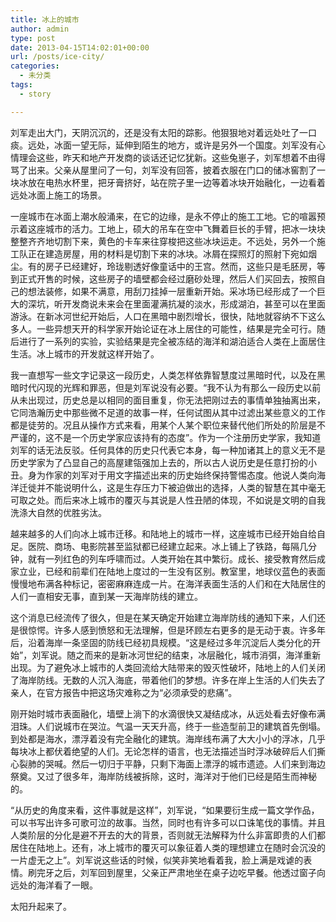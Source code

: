 ```yaml
---
title: 冰上的城市
author: admin
type: post
date: 2013-04-15T14:02:01+00:00
url: /posts/ice-city/
categories:
  - 未分类
tags:
  - story

---
```

刘军走出大门，天阴沉沉的，还是没有太阳的踪影。他狠狠地对着远处吐了一口痰。远处，冰面一望无际，延伸到陌生的地方，或许是另外一个国度。刘军没有心情理会这些，昨天和地产开发商的谈话还记忆犹新。这些兔崽子，刘军想着不由得骂了出来。父亲从屋里问了一句，刘军没有回答，披着衣服在门口的储冰窖割了一块冰放在电热水杯里，把牙膏挤好，站在院子里一边等着冰块开始融化，一边看着远处冰面上施工的场景。

一座城市在冰面上潮水般涌来，在它的边缘，是永不停止的施工工地。它的喧嚣预示着这座城市的活力。工地上，硕大的吊车在空中飞舞着巨长的手臂，把冰一块块整整齐齐地切割下来，黄色的卡车来往穿梭把这些冰块运走。不远处，另外一个施工队正在建造房屋，用的材料是切割下来的冰块。冰屑在探照灯的照射下宛如烟尘。有的房子已经建好，玲珑剔透好像童话中的王宫。然而，这些只是毛胚房，等到正式开售的时候，这些房子的墙壁都会经过磨砂处理，然后人们买回去，按照自己的想法装修，如果不满意，用刮刀挂掉一层重新开始。采冰场已经形成了一个巨大的深坑，听开发商说未来会在里面灌满抗凝的淡水，形成湖泊，甚至可以在里面游泳。在新冰河世纪开始后，人口在黑暗中剧烈增长，很快，陆地就容纳不下这么多人。一些异想天开的科学家开始论证在冰上居住的可能性，结果是完全可行。随后进行了一系列的实验，实验结果是完全被冻结的海洋和湖泊适合人类在上面居住生活。冰上城市的开发就这样开始了。

我一直想写一些文字记录这一段历史，人类怎样依靠智慧度过黑暗时代，以及在黑暗时代闪现的光辉和罪恶，但是刘军说没有必要。“我不认为有那么一段历史以前从未出现过，历史总是以相同的面目重复，你无法把刚过去的事情单独抽离出来，它同浩瀚历史中那些微不足道的故事一样，任何试图从其中过滤出某些意义的工作都是徒劳的。况且从操作方式来看，用某个人某个职位来替代他们所处的阶层是不严谨的，这不是一个历史学家应该持有的态度”。作为一个注册历史学家，我知道刘军的话无法反驳。任何具体的历史只代表它本身，每一种加诸其上的意义无不是历史学家为了凸显自己的高屋建瓴强加上去的，所以古人说历史是任意打扮的小丑。身为作家的刘军对于用文字描述出来的历史始终保持警惕态度。他说人类向海洋迁徙并不能说明什么，这是生存压力下被迫做出的选择，人类的智慧在其中毫无可取之处。而后来冰上城市的覆灭与其说是人性丑陋的体现，不如说是文明的自我洗涤大自然的优胜劣汰。

越来越多的人们向冰上城市迁移。和陆地上的城市一样，这座城市已经开始自给自足。医院、商场、电影院甚至监狱都已经建立起来。冰上铺上了铁路，每隔几分钟，就有一列红色的列车呼啸而过。人类开始在其中繁衍。成长、接受教育然后成家立业，已经和前辈们在陆地上度过的一生没有区别。教室里，地球仪蓝色的表面慢慢地布满各种标记，密密麻麻连成一片。在海洋表面生活的人们和在大陆居住的人们一直相安无事，直到某一天海岸防线的建立。

这个消息已经流传了很久，但是在某天确定开始建立海岸防线的通知下来，人们还是很惊愕。许多人感到愤怒和无法理解，但是环顾左右更多的是无动于衷。许多年后，沿着海岸一条坚固的防线已经初具规模。“这是经过多年沉淀后人类分化的开始”，刘军说。随之而来的是新冰河世纪的结束，冰层融化，城市消弭，海洋重新出现。为了避免冰上城市的人类回流给大陆带来的毁灭性破坏，陆地上的人们关闭了海岸防线。无数的人沉入海底，带着他们的梦想。许多在岸上生活的人们失去了亲人，在官方报告中把这场灾难称之为“必须承受的悲痛”。

刚开始时城市表面融化，墙壁上淌下的水滴很快又凝结成冰，从远处看去好像布满泪珠。人们说城市在哭泣。气温一天天升高，终于一些造型前卫的建筑首先倒塌。到处都是海水，漂浮着没有完全融化的建筑。海岸线布满了大大小小的浮冰，几乎每块冰上都伏着绝望的人们。无论怎样的语言，也无法描述当时浮冰破碎后人们撕心裂肺的哭喊。然后一切归于平静，只剩下海面上漂浮的城市遗迹。人们来到海边祭奠。又过了很多年，海岸防线被拆除，这时，海洋对于他们已经是陌生而神秘的。

“从历史的角度来看，这件事就是这样”，刘军说，“如果要衍生成一篇文学作品，可以书写出许多可歌可泣的故事。当然，同时也有许多可以口诛笔伐的事情。并且人类阶层的分化是避不开去的大的背景，否则就无法解释为什么非富即贵的人们都居住在陆地上。还有，冰上城市的覆灭可以象征着人类的理想建立在随时会沉没的一片虚无之上”。刘军说这些话的时候，似笑非笑地看着我，脸上满是戏谑的表情。刷完牙之后，刘军回到屋里，父亲正严肃地坐在桌子边吃早餐。他透过窗子向远处的海洋看了一眼。

太阳升起来了。